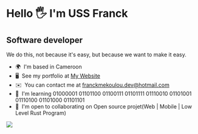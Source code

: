 Hello 🖐️ I'm USS Franck
=======================================================================================================================================

Software developer
------------------

We do this, not because it's easy, but because we want to make it easy.

* 🌍  I'm based in Cameroon
* 🖥️  See my portfolio at [My Website](https://uss-franckmekoulou.web.app/)
* ✉️  You can contact me at [franckmekoulou.dev@hotmail.com](mailto:franckmekoulou.dev@hotmail.com)
* 🧠  I'm learning 01000001 01101100 01100111 01101111 01110010 01101001 01110100 01101000 01101101
* 🤝  I'm open to collaborating on Open source projet(Web | Mobile | Low Level Rust Program)

<a href="https://www.github.com/ussfranck" target="_blank" rel="noreferrer"><img
src="https://img.shields.io/github/followers/ussfranck?logo=github&style=for-the-badge&color=84cc16&labelColor=1c1917" /></a>
